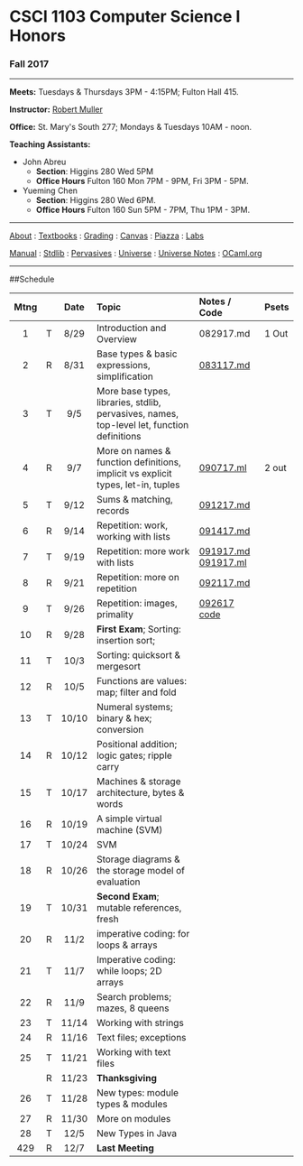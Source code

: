 # CSCI 1103 Computer Science I Honors

### Fall 2017

---

**Meets:** Tuesdays & Thursdays 3PM - 4:15PM; Fulton Hall 415.

**Instructor:** [Robert Muller](http://www.cs.bc.edu/~muller/)

**Office:** St. Mary's South 277; Mondays & Tuesdays 10AM - noon.

**Teaching Assistants:**

+ John Abreu
  + **Section**: Higgins 280 Wed 5PM
  + **Office Hours** Fulton 160 Mon 7PM - 9PM, Fri 3PM - 5PM.
+ Yueming Chen
  + **Section**: Higgins 280 Wed 6PM.
  + **Office Hours** Fulton 160 Sun 5PM - 7PM, Thu 1PM - 3PM.


---

[About](resources/about.md) : [Textbooks](resources/textbooks.md) : [Grading](resources/grading.md) : [Canvas](https://bostoncollege.instructure.com/courses/1579254/gradebook)  : [Piazza](https://piazza.com/class/j6pep61xju0m5) : [Labs](resources/labs.md) 

[Manual](http://caml.inria.fr/pub/docs/manual-ocaml/index.html) : [Stdlib](http://caml.inria.fr/pub/docs/manual-ocaml/stdlib.html) : [Pervasives](http://caml.inria.fr/pub/docs/manual-ocaml/libref/Pervasives.html) : [Universe](http://www.is.ocha.ac.jp/~asai/Universe/en/) : [Universe Notes](./resources/universe/README.md) : [OCaml.org](https://ocaml.org/)

---

##Schedule

| Mtng |      | Date  | Topic                                    | Notes / Code                             | Psets |
| :--: | :--: | :---: | :--------------------------------------- | :--------------------------------------- | :---- |
|  1   |  T   | 8/29  | Introduction and Overview                | 082917.md                                | 1 Out |
|  2   |  R   | 8/31  | Base types & basic expressions, simplification | [083117.md](./notes/083117.md)           |       |
|  3   |  T   |  9/5  | More base types, libraries, stdlib, pervasives, names, top-level let, function definitions |                                          |       |
|  4   |  R   |  9/7  | More on names & function definitions, implicit vs explicit types, let-in, tuples | [090717.ml](./code/090717.ml)            | 2 out |
|  5   |  T   | 9/12  | Sums & matching, records                 | [091217.md](./notes/091217.md)           |       |
|  6   |  R   | 9/14  | Repetition: work, working with lists     | [091417.md](./notes/091417.md)           |       |
|  7   |  T   | 9/19  | Repetition: more work with lists         | [091917.md](./notes/091917.md) [091917.ml](./code/091917.ml) |       |
|  8   |  R   | 9/21  | Repetition: more on repetition           | [092117.md](./notes/092117.md)           |       |
|  9   |  T   | 9/26  | Repetition: images, primality            | [092617](./code/092617/README.md) [code](./code/092617/) |       |
|  10  |  R   | 9/28  | **First Exam**; Sorting: insertion sort; |                                          |       |
|  11  |  T   | 10/3  | Sorting: quicksort & mergesort           |                                          |       |
|  12  |  R   | 10/5  | Functions are values: map; filter and fold |                                          |       |
|  13  |  T   | 10/10 | Numeral systems; binary & hex; conversion |                                          |       |
|  14  |  R   | 10/12 | Positional addition; logic gates; ripple carry |                                          |       |
|  15  |  T   | 10/17 | Machines & storage architecture, bytes & words |                                          |       |
|  16  |  R   | 10/19 | A simple virtual machine (SVM)           |                                          |       |
|  17  |  T   | 10/24 | SVM                                      |                                          |       |
|  18  |  R   | 10/26 | Storage diagrams & the storage model of evaluation |                                          |       |
|  19  |  T   | 10/31 | **Second Exam**; mutable references, fresh |                                          |       |
|  20  |  R   | 11/2  | imperative coding: for loops & arrays    |                                          |       |
|  21  |  T   | 11/7  | Imperative coding: while loops; 2D arrays |                                          |       |
|  22  |  R   | 11/9  | Search problems; mazes, 8 queens         |                                          |       |
|  23  |  T   | 11/14 | Working with strings                     |                                          |       |
|  24  |  R   | 11/16 | Text files; exceptions                   |                                          |       |
|  25  |  T   | 11/21 | Working with text files                  |                                          |       |
|      |  R   | 11/23 | **Thanksgiving**                         |                                          |       |
|  26  |  T   | 11/28 | New types: module types & modules        |                                          |       |
|  27  |  R   | 11/30 | More on modules                          |                                          |       |
|  28  |  T   | 12/5  | New Types in Java                        |                                          |       |
| 429  |  R   | 12/7  | **Last Meeting**                         |                                          |       |



